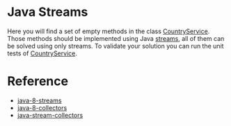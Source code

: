 # Java Streams

Here you will find a set of empty methods in the class [CountryService](src/main/java/com/atecubanos/service/CountryService.java).
Those methods should be implemented using Java [streams](https://docs.oracle.com/javase/8/docs/api/java/util/stream/package-summary.html), all of them can be solved using only streams.
To validate your solution you can run the unit tests of [CountryService](src/main/java/com/atecubanos/service/CountryService.java).

# Reference

* [java-8-streams](https://www.baeldung.com/java-8-streams)
* [java-8-collectors](https://www.baeldung.com/java-8-collectors)
* [java-stream-collectors](https://dzone.com/articles/java-stream-collectors)

